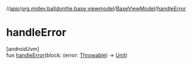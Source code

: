 //[app](../../../index.md)/[org.mjdev.balldontlie.base.viewmodel](../index.md)/[BaseViewModel](index.md)/[handleError](handle-error.md)

# handleError

[androidJvm]\
fun [handleError](handle-error.md)(block: (error: [Throwable](https://kotlinlang.org/api/latest/jvm/stdlib/kotlin/-throwable/index.html)) -&gt; [Unit](https://kotlinlang.org/api/latest/jvm/stdlib/kotlin/-unit/index.html))
